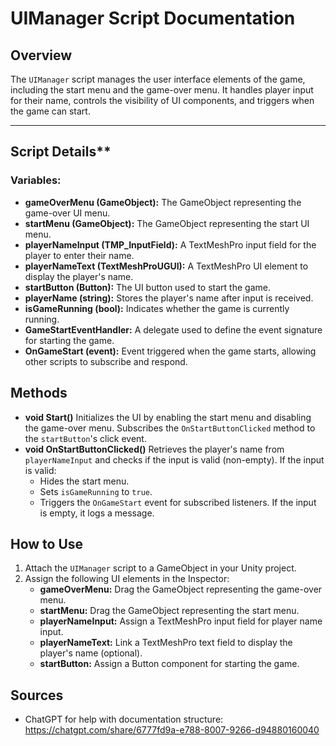 # UIManager Script Documentation

## Overview
The `UIManager` script manages the user interface elements of the game, including the start menu and the game-over menu. It handles player input for their name, controls the visibility of UI components, and triggers when the game can start.

---

## Script Details**

### **Variables:**
- **gameOverMenu (GameObject):** 
  The GameObject representing the game-over UI menu.
- **startMenu (GameObject):** 
  The GameObject representing the start UI menu.
- **playerNameInput (TMP_InputField):** 
  A TextMeshPro input field for the player to enter their name.
- **playerNameText (TextMeshProUGUI):** 
  A TextMeshPro UI element to display the player's name.
- **startButton (Button):** 
  The UI button used to start the game.
- **playerName (string):** 
  Stores the player's name after input is received.
- **isGameRunning (bool):** 
  Indicates whether the game is currently running.
- **GameStartEventHandler:** 
  A delegate used to define the event signature for starting the game.
- **OnGameStart (event):** 
  Event triggered when the game starts, allowing other scripts to subscribe and respond.


## **Methods**

- **void Start()**
  Initializes the UI by enabling the start menu and disabling the game-over menu. Subscribes the `OnStartButtonClicked` method to the `startButton`'s click event.
- **void OnStartButtonClicked()**
   Retrieves the player's name from `playerNameInput` and checks if the input is valid (non-empty). If the input is valid:
     - Hides the start menu.
     - Sets `isGameRunning` to `true`.
     - Triggers the `OnGameStart` event for subscribed listeners.
   If the input is empty, it logs a message.


## **How to Use**
1. Attach the `UIManager` script to a GameObject in your Unity project.
2. Assign the following UI elements in the Inspector:
   - **gameOverMenu:** Drag the GameObject representing the game-over menu.
   - **startMenu:** Drag the GameObject representing the start menu.
   - **playerNameInput:** Assign a TextMeshPro input field for player name input.
   - **playerNameText:** Link a TextMeshPro text field to display the player's name (optional).
   - **startButton:** Assign a Button component for starting the game.

## Sources
- ChatGPT for help with documentation structure: https://chatgpt.com/share/6777fd9a-e788-8007-9266-d94880160040